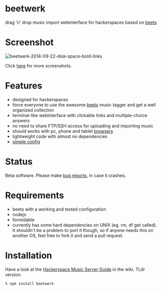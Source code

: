 beetwerk
========
drag 'n' drop music import webinterface for hackerspaces based on [beets](https://github.com/sampsyo/beets)


Screenshot
=======
![beetwerk-2014-09-22-disk-space-bold-links](https://cloud.githubusercontent.com/assets/7833187/4350235/3ed5613e-41de-11e4-92c8-0145e2926996.png)

Click [here](https://github.com/Bytewerk/beetwerk/issues/1) for more screenshots.


Features
========
* designed for hackerspaces
* force everyone to use the awesome [beets](https://github.com/sampsyo/beets) music tagger and get a well organized collection
* terminal-like webinterface with clickable links and multiple-choice answers
* no need to share FTP/SSH access for uploading and importing music
* should works with pc, phone and tablet [browsers](https://github.com/Bytewerk/beetwerk/wiki/Supported-Browsers)
* lightweight code with almost no dependencies
* [simple config](https://github.com/Bytewerk/beetwerk/blob/master/config.sample.js)



Status
========
Beta software. Please make [bug reports](https://github.com/Bytewerk/beetwerk/issues), in case it crashes.


Requirements
========
* beets with a working and tested configuration
* nodejs
* formidable
* currently has some hard dependencies on UNIX (eg. rm, df get called). It shouldn't be a problem to port it though, so if anyone needs this on another OS, feel free to fork it and send a pull request.


Installation
=======
Have a look at the [Hackerspace Music Server Guide](https://github.com/Bytewerk/beetwerk/wiki/Hackerspace-Music-Server-Guide) in the wiki. Tl;dr version:

```% npm install beetwerk```

